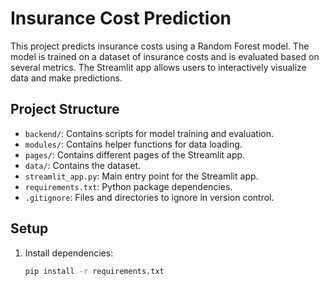 # Insurance Cost Prediction

This project predicts insurance costs using a Random Forest model. The model is trained on a dataset of insurance costs and is evaluated based on several metrics. The Streamlit app allows users to interactively visualize data and make predictions.

## Project Structure

- `backend/`: Contains scripts for model training and evaluation.
- `modules/`: Contains helper functions for data loading.
- `pages/`: Contains different pages of the Streamlit app.
- `data/`: Contains the dataset.
- `streamlit_app.py`: Main entry point for the Streamlit app.
- `requirements.txt`: Python package dependencies.
- `.gitignore`: Files and directories to ignore in version control.

## Setup

1. Install dependencies:
   ```bash
   pip install -r requirements.txt
